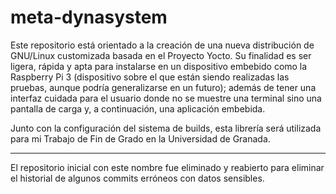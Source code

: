 # meta-dynasystem

Este repositorio está orientado a la creación de una nueva distribución de GNU/Linux customizada basada en el Proyecto Yocto. Su finalidad es ser ligera, rápida y apta para instalarse en un dispositivo embebido como la Raspberry Pi 3 (dispositivo sobre el que están siendo realizadas las pruebas, aunque podría generalizarse en un futuro); además de tener una interfaz cuidada para el usuario donde no se muestre una terminal sino una pantalla de carga y, a continuación, una aplicación embebida.

Junto con la configuración del sistema de builds, esta librería será utilizada para mi Trabajo de Fin de Grado en la Universidad de Granada.

---

El repositorio inicial con este nombre fue eliminado y reabierto para eliminar el historial de algunos commits erróneos con datos sensibles.

